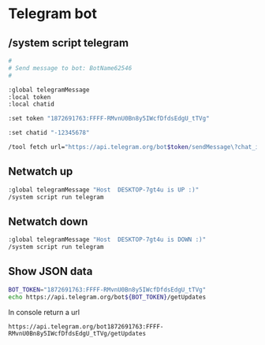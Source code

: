# Telegram bot
## /system script telegram

```bash
#
# Send message to bot: BotName62546
#

:global telegramMessage
:local token
:local chatid

:set token "1872691763:FFFF-RMvnU0Bn8y5IWcfDfdsEdgU_tTVg"

:set chatid "-12345678"

/tool fetch url="https://api.telegram.org/bot$token/sendMessage\?chat_id=$chatid&text=$telegramMessage" output=none
```

## Netwatch up
```bash
:global telegramMessage "Host  DESKTOP-7gt4u is UP :)"
/system script run telegram
```

## Netwatch down
```bash
:global telegramMessage "Host  DESKTOP-7gt4u is DOWN :)"
/system script run telegram
```

## Show JSON data

```bash
BOT_TOKEN="1872691763:FFFF-RMvnU0Bn8y5IWcfDfdsEdgU_tTVg"
echo https://api.telegram.org/bot${BOT_TOKEN}/getUpdates
```
In console return a url

```
https://api.telegram.org/bot1872691763:FFFF-RMvnU0Bn8y5IWcfDfdsEdgU_tTVg/getUpdates
```
